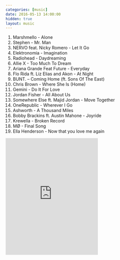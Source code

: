 ```yaml
---
categories: [music]
date: 2016-05-13 14:00:00
hidden: true
layout: music
---
```


1. Marshmello - Alone
2. Stephen - Mr. Man
3. NERVO  feat. Nicky Romero - Let It Go
4. Elektronomia - Imagination
5. Radiohead - Daydreaming
6. Allie X - Too Much To Dream
7. Ariana Grande Feat Future - Everyday
8. Flo Rida ft. Liz Elias and Akon - At Night
9. BUNT. – Coming Home (ft. Sons Of The East)
10. Chris Brown - Where She Is (Home)
11. Gemini - Do It For Love
12. Jordan Fisher - All About Us
13. Somewhere Else ft. Majid Jordan - Move Together
14. OneRepublic - Wherever I Go
15. Ashworth - A Thousand Miles
16. Bobby Brackins ft. Austin Mahone - Joyride
17. Krewella - Broken Record
18. MØ - Final Song
19. Ella Henderson - Now that you love me again

<div class="center">
  <iframe src="https://embed.spotify.com/?uri=spotify%3Aalbum%3A0uMIzWh1uEpHEBell4rlF8&theme=white" width="300" height="380" frameborder="0" allowtransparency="true"></iframe>
</div>